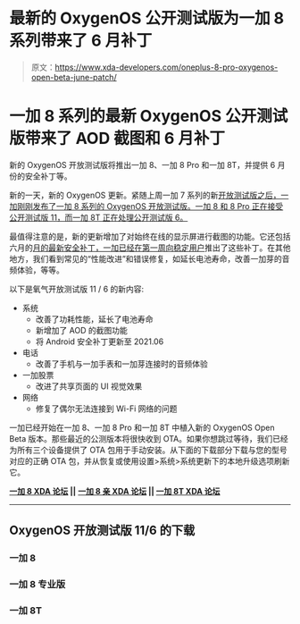 # 最新的 OxygenOS 公开测试版为一加 8 系列带来了 6 月补丁

> 原文：<https://www.xda-developers.com/oneplus-8-pro-oxygenos-open-beta-june-patch/>

# 一加 8 系列的最新 OxygenOS 公开测试版带来了 AOD 截图和 6 月补丁

新的 OxygenOS 开放测试版将推出一加 8、一加 8 Pro 和一加 8T，并提供 6 月份的安全补丁等。

新的一天，新的 OxygenOS 更新。紧随上周一加 7 系列的新[开放测试版之后，一加刚刚发布了一加 8 系列的 OxygenOS 开放测试版。一加 8 和 8 Pro 正在接受公开测试版 11，而一加 8T 正在处理公开测试版 6。](https://www.xda-developers.com/oneplus-7-oneplus-7t-oxygenos-open-beta-5/)

最值得注意的是，新的更新增加了对始终在线的显示屏进行截图的功能。它还包括六月的[月的最新安全补丁，一加](https://www.xda-developers.com/june-2021-android-security-update/)[已经在第一周向稳定用户](https://www.xda-developers.com/oxygenos-11-0-7-7-oneplus-8-pro-june-2021/)推出了这些补丁。在其他地方，我们看到常见的“性能改进”和错误修复，如延长电池寿命，改善一加芽的音频体验，等等。

以下是氧气开放测试版 11 / 6 的新内容:

*   系统
    *   改善了功耗性能，延长了电池寿命
    *   新增加了 AOD 的截图功能
    *   将 Android 安全补丁更新至 2021.06
*   电话
    *   改善了手机与一加手表和一加芽连接时的音频体验
*   一加股票
    *   改进了共享页面的 UI 视觉效果
*   网络
    *   修复了偶尔无法连接到 Wi-Fi 网络的问题

一加已经开始在一加 8、一加 8 Pro 和一加 8T 中植入新的 OxygenOS Open Beta 版本。那些最近的公测版本将很快收到 OTA。如果你想跳过等待，我们已经为所有三个设备提供了 OTA 包用于手动安装。从下面的下载部分下载与您的型号对应的正确 OTA 包，并从恢复或使用设置>系统>系统更新下的本地升级选项刷新它。

**[一加 8 XDA 论坛](https://forum.xda-developers.com/c/oneplus-8.10349/) ||** **[一加 8 亲 XDA 论坛](https://forum.xda-developers.com/c/oneplus-8-pro.10363/) || [一加 8T XDA 论坛](https://forum.xda-developers.com/c/oneplus-8t.11579/)**

* * *

## OxygenOS 开放测试版 11/6 的下载

### 一加 8

### 一加 8 专业版

### 一加 8T